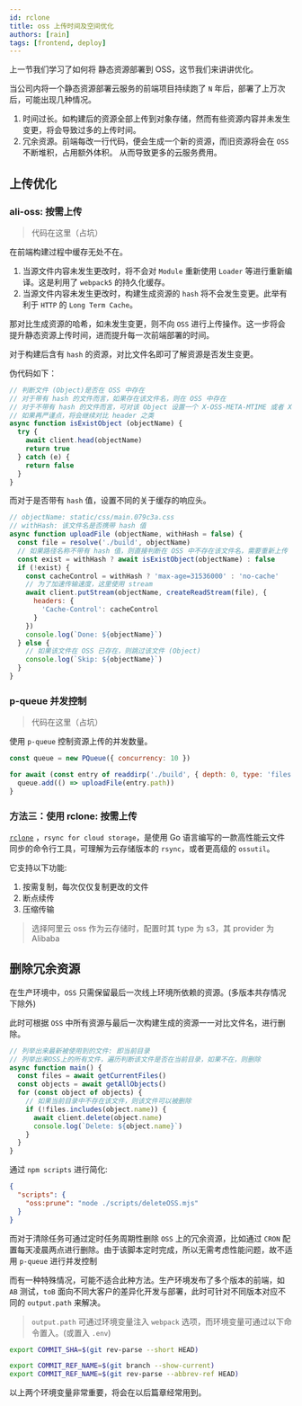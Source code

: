 ```yaml
---
id: rclone
title: oss 上传时间及空间优化
authors: [rain]
tags: [frontend, deploy]
---
```


上一节我们学习了如何将 静态资源部署到 OSS，这节我们来讲讲优化。

当公司内将一个静态资源部署云服务的前端项目持续跑了 `N` 年后，部署了上万次后，可能出现几种情况。

1. 时间过长。如构建后的资源全部上传到对象存储，然而有些资源内容并未发生变更，将会导致过多的上传时间。
2. 冗余资源。前端每改一行代码，便会生成一个新的资源，而旧资源将会在 `OSS` 不断堆积，占用额外体积。 从而导致更多的云服务费用。

## 上传优化

### ali-oss: 按需上传

> 代码在这里（占坑）

在前端构建过程中缓存无处不在。

1. 当源文件内容未发生更改时，将不会对 `Module` 重新使用 `Loader` 等进行重新编译。这是利用了 `webpack5` 的持久化缓存。
2. 当源文件内容未发生更改时，构建生成资源的 `hash` 将不会发生变更。此举有利于 `HTTP` 的 `Long Term Cache`。

那对比生成资源的哈希，如未发生变更，则不向 `OSS` 进行上传操作。这一步将会提升静态资源上传时间，进而提升每一次前端部署的时间。

对于构建后含有 `hash` 的资源，对比文件名即可了解资源是否发生变更。

伪代码如下：

```js
// 判断文件 (Object)是否在 OSS 中存在
// 对于带有 hash 的文件而言，如果存在该文件名，则在 OSS 中存在
// 对于不带有 hash 的文件而言，可对该 Object 设置一个 X-OSS-META-MTIME 或者 X-OSS-META-HASH 每次对比来判断该文件是否存在更改，本函数跳过
// 如果再严谨点，将会继续对比 header 之类
async function isExistObject (objectName) {
  try {
    await client.head(objectName)
    return true
  } catch (e) {
    return false
  }
}
```

而对于是否带有 `hash` 值，设置不同的关于缓存的响应头。

```js
// objectName: static/css/main.079c3a.css
// withHash: 该文件名是否携带 hash 值
async function uploadFile (objectName, withHash = false) {
  const file = resolve('./build', objectName)
  // 如果路径名称不带有 hash 值，则直接判断在 OSS 中不存在该文件名，需要重新上传
  const exist = withHash ? await isExistObject(objectName) : false
  if (!exist) {
    const cacheControl = withHash ? 'max-age=31536000' : 'no-cache'
    // 为了加速传输速度，这里使用 stream
    await client.putStream(objectName, createReadStream(file), {
      headers: {
        'Cache-Control': cacheControl
      }
    })
    console.log(`Done: ${objectName}`)
  } else {
    // 如果该文件在 OSS 已存在，则跳过该文件 (Object)
    console.log(`Skip: ${objectName}`)
  }
}
```

### p-queue 并发控制

> 代码在这里（占坑）

使用 `p-queue` 控制资源上传的并发数量。

```js
const queue = new PQueue({ concurrency: 10 })

for await (const entry of readdirp('./build', { depth: 0, type: 'files' })) {
  queue.add(() => uploadFile(entry.path))
}
```

### 方法三：使用 rclone: 按需上传

[`rclone`](https://github.com/rclone/rclone) ，`rsync for cloud storage`，是使用 Go 语言编写的一款高性能云文件同步的命令行工具，可理解为云存储版本的 `rsync`，或者更高级的 `ossutil`。

它支持以下功能:
1. 按需复制，每次仅仅复制更改的文件
2. 断点续传
3. 压缩传输

> 选择阿里云 oss 作为云存储时，配置时其 type 为 s3，其 provider 为 Alibaba


## 删除冗余资源

在生产环境中，`OSS` 只需保留最后一次线上环境所依赖的资源。(多版本共存情况下除外)

此时可根据 `OSS` 中所有资源与最后一次构建生成的资源一一对比文件名，进行删除。

```js
// 列举出来最新被使用到的文件: 即当前目录
// 列举出来OSS上的所有文件，遍历判断该文件是否在当前目录，如果不在，则删除
async function main() {
  const files = await getCurrentFiles()
  const objects = await getAllObjects()
  for (const object of objects) {
    // 如果当前目录中不存在该文件，则该文件可以被删除
    if (!files.includes(object.name)) {
      await client.delete(object.name)
      console.log(`Delete: ${object.name}`)
    }
  }
}
```

通过 `npm scripts` 进行简化:

```json
{
  "scripts": {
    "oss:prune": "node ./scripts/deleteOSS.mjs"
  }
}
```

而对于清除任务可通过定时任务周期性删除 `OSS` 上的冗余资源，比如通过 `CRON` 配置每天凌晨两点进行删除。由于该脚本定时完成，所以无需考虑性能问题，故不适用 `p-queue` 进行并发控制

而有一种特殊情况，可能不适合此种方法。生产环境发布了多个版本的前端，如 `AB` 测试，`toB` 面向不同大客户的差异化开发与部署，此时可针对不同版本对应不同的 `output.path` 来解决。

> `output.path` 可通过环境变量注入 `webpack` 选项，而环境变量可通过以下命令置入。(或置入 `.env`)

```sh
export COMMIT_SHA=$(git rev-parse --short HEAD)

export COMMIT_REF_NAME=$(git branch --show-current)
export COMMIT_REF_NAME=$(git rev-parse --abbrev-ref HEAD)
```

以上两个环境变量非常重要，将会在以后篇章经常用到。